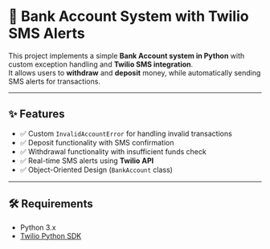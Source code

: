 # 🏦 Bank Account System with Twilio SMS Alerts

This project implements a simple **Bank Account system in Python** with custom exception handling and **Twilio SMS integration**.  
It allows users to **withdraw** and **deposit** money, while automatically sending SMS alerts for transactions.

---

## ✨ Features
- ✅ Custom `InvalidAccountError` for handling invalid transactions  
- ✅ Deposit functionality with SMS confirmation  
- ✅ Withdrawal functionality with insufficient funds check  
- ✅ Real-time SMS alerts using **Twilio API**  
- ✅ Object-Oriented Design (`BankAccount` class)

---

## 🛠️ Requirements
- Python 3.x  
- [Twilio Python SDK](https://www.twilio.com/docs/usage/twilio-libraries)  


